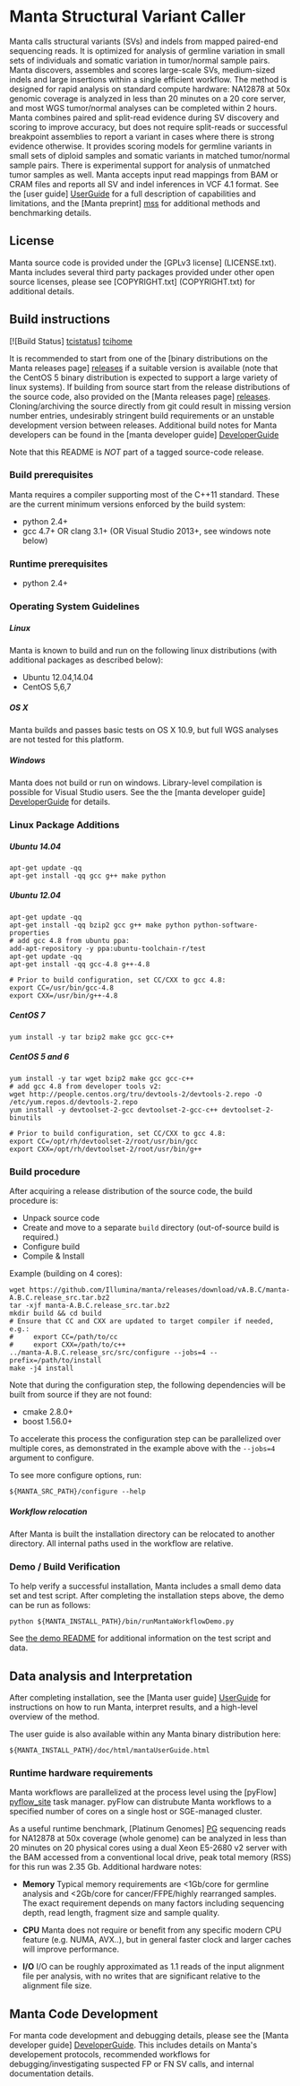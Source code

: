 Manta Structural Variant Caller
===============================

Manta calls structural variants (SVs) and indels from mapped
paired-end sequencing reads. It is optimized for analysis of germline
variation in small sets of individuals and somatic variation in
tumor/normal sample pairs. Manta discovers, assembles and scores
large-scale SVs, medium-sized indels and large insertions within a
single efficient workflow. The method is designed for rapid analysis
on standard compute hardware: NA12878 at 50x genomic coverage is
analyzed in less than 20 minutes on a 20 core server, and most WGS
tumor/normal analyses can be completed within 2 hours. Manta combines
paired and split-read evidence during SV discovery and scoring to
improve accuracy, but does not require split-reads or successful
breakpoint assemblies to report a variant in cases where there is
strong evidence otherwise. It provides scoring models for germline
variants in small sets of diploid samples and somatic variants in
matched tumor/normal sample pairs. There is experimental support for
analysis of unmatched tumor samples as well. Manta accepts input read
mappings from BAM or CRAM files and reports all SV and indel inferences
in VCF 4.1 format. See the [user guide] [UserGuide] for a full
description of capabilities and limitations, and the [Manta preprint]
[mss] for additional methods and benchmarking details.

[UserGuide]:src/markdown/mantaUserGuide.md
[mss]:http://dx.doi.org/10.1101/024232


License
-------

Manta source code is provided under the [GPLv3 license] (LICENSE.txt).
Manta includes several third party packages provided under other
open source licenses, please see [COPYRIGHT.txt] (COPYRIGHT.txt)
for additional details.


Build instructions
------------------

[![Build Status] [tcistatus]] [tcihome]

It is recommended to start from one of the [binary distributions on
the Manta releases page] [releases] if a suitable version is available
(note that the CentOS 5 binary distribution is expected to support a
large variety of linux systems).  If building from source start from
the release distributions of the source code, also provided on the
[Manta releases page] [releases]. Cloning/archiving the source
directly from git could result in missing version number entries,
undesirably stringent build requirements or an unstable development
version between releases. Additional build notes for Manta developers can
be found in the [manta developer guide] [DeveloperGuide]

Note that this README is _NOT_ part of a tagged source-code release.

[releases]:https://github.com/Illumina/manta/releases

[tcistatus]:https://travis-ci.org/Illumina/manta.svg?branch=master
[tcihome]:https://travis-ci.org/Illumina/manta

[DeveloperGuide]:src/markdown/mantaDeveloperGuide.md

### Build prerequisites

Manta requires a compiler supporting most of the C++11 standard. These
are the current minimum versions enforced by the build system:

* python 2.4+
* gcc 4.7+ OR clang 3.1+ (OR Visual Studio 2013+, see windows note below)

### Runtime prerequisites

* python 2.4+

### Operating System Guidelines

##### Linux 

Manta is known to build and run on the following linux distributions
(with additional packages as described below):

- Ubuntu 12.04,14.04
- CentOS 5,6,7

##### OS X

Manta builds and passes basic tests on OS X 10.9, but full WGS analyses
are not tested for this platform.

##### Windows

Manta does not build or run on windows. Library-level compilation is
possible for Visual Studio users. See the the [manta developer guide] [DeveloperGuide] for details.

### Linux Package Additions

##### Ubuntu 14.04

    apt-get update -qq
    apt-get install -qq gcc g++ make python

##### Ubuntu 12.04

    apt-get update -qq
    apt-get install -qq bzip2 gcc g++ make python python-software-properties
    # add gcc 4.8 from ubuntu ppa:
    add-apt-repository -y ppa:ubuntu-toolchain-r/test
    apt-get update -qq
    apt-get install -qq gcc-4.8 g++-4.8

    # Prior to build configuration, set CC/CXX to gcc 4.8:
    export CC=/usr/bin/gcc-4.8
    export CXX=/usr/bin/g++-4.8

##### CentOS 7

    yum install -y tar bzip2 make gcc gcc-c++

##### CentOS 5 and 6

    yum install -y tar wget bzip2 make gcc gcc-c++
    # add gcc 4.8 from developer tools v2:
    wget http://people.centos.org/tru/devtools-2/devtools-2.repo -O /etc/yum.repos.d/devtools-2.repo
    yum install -y devtoolset-2-gcc devtoolset-2-gcc-c++ devtoolset-2-binutils

    # Prior to build configuration, set CC/CXX to gcc 4.8:
    export CC=/opt/rh/devtoolset-2/root/usr/bin/gcc
    export CXX=/opt/rh/devtoolset-2/root/usr/bin/g++

### Build procedure

After acquiring a release distribution of the source code, the build
procedure is:

* Unpack source code
* Create and move to a separate `build` directory (out-of-source build is required.)
* Configure build
* Compile & Install

Example (building on 4 cores):

    wget https://github.com/Illumina/manta/releases/download/vA.B.C/manta-A.B.C.release_src.tar.bz2
    tar -xjf manta-A.B.C.release_src.tar.bz2
    mkdir build && cd build
    # Ensure that CC and CXX are updated to target compiler if needed, e.g.:
    #     export CC=/path/to/cc
    #     export CXX=/path/to/c++
    ../manta-A.B.C.release_src/src/configure --jobs=4 --prefix=/path/to/install
    make -j4 install

Note that during the configuration step, the following dependencies
will be built from source if they are not found:

* cmake 2.8.0+
* boost 1.56.0+

To accelerate this process the configuration step can be parallelized
over multiple cores, as demonstrated in the example above with the
`--jobs=4` argument to configure.

To see more configure options, run:

    ${MANTA_SRC_PATH}/configure --help

##### Workflow relocation

After Manta is built the installation directory can be relocated to
another directory.  All internal paths used in the workflow are
relative.

### Demo / Build Verification 

To help verify a successful installation, Manta includes a small demo
data set and test script. After completing the installation steps
above, the demo can be run as follows:

    python ${MANTA_INSTALL_PATH}/bin/runMantaWorkflowDemo.py

See [the demo README](src/demo/README.md) for additional information
on the test script and data.


Data analysis and Interpretation
--------------------------------

After completing installation, see the [Manta user guide] [UserGuide]
for instructions on how to run Manta, interpret results, and a
high-level overview of the method.

The user guide is also available within any Manta binary distribution
here:

    ${MANTA_INSTALL_PATH}/doc/html/mantaUserGuide.html

### Runtime hardware requirements

Manta workflows are parallelized at the process level using the
[pyFlow] [pyflow_site] task manager. pyFlow can distrubute Manta
workflows to a specified number of cores on a single host or
SGE-managed cluster.

As a useful runtime benchmark, [Platinum Genomes] [PG] sequencing
reads for NA12878 at 50x coverage (whole genome) can be analyzed in
less than 20 minutes on 20 physical cores using a dual Xeon E5-2680
v2 server with the BAM accessed from a conventional local
drive, peak total memory (RSS) for this run was 2.35 Gb.
Additional hardware notes:

* **Memory** Typical memory requirements are <1Gb/core for germline
analysis and <2Gb/core for cancer/FFPE/highly rearranged
samples. The exact requirement depends on many factors including
sequencing depth, read length, fragment size and sample quality.

* **CPU** Manta does not require or benefit from any specific modern
CPU feature (e.g. NUMA, AVX..), but in general faster clock and
larger caches will improve performance.

* **I/O** I/O can be roughly approximated as 1.1 reads of the
input alignment file per analysis, with no writes that are significant
relative to the alignment file size.

[pyflow_site]:http://illumina.github.io/pyflow
[PG]:http://www.platinumgenomes.org


Manta Code Development
----------------------

For manta code development and debugging details, please see the [Manta developer guide] [DeveloperGuide]. This includes details on Manta's developement protocols, recommended workflows for debugging/investigating suspected FP or FN SV calls, and internal documentation details.

